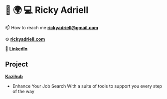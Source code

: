 # 🚗 🌍 💻 Ricky Adriell
📫 How to reach me **rickyadriell@gmail.com**

⚙️ [**rickyadriell.com**](https://rickyadriell.com)

🔗 [**LinkedIn**](https://www.linkedin.com/in/rickyadriell) 

## Project
[**Kazihub**](https://kazihub.co)
- Enhance Your Job Search With a suite of tools to support you every step of the way



